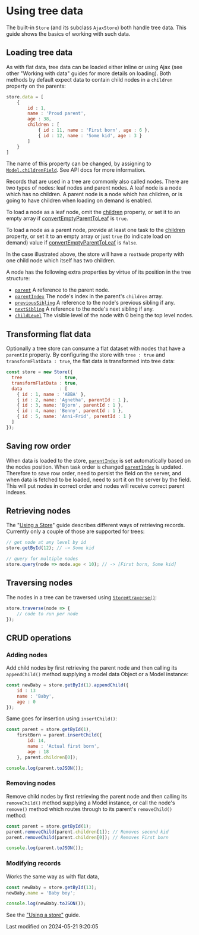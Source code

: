 # Using tree data

The built-in `Store` (and its subclass `AjaxStore`) both handle tree data. This guide shows the basics of working with
such data.

## Loading tree data

As with flat data, tree data can be loaded either inline or using Ajax (see other "Working with data" guides for more
details on loading). Both methods by default expect data to contain child nodes in a `children` property on the parents:

```javascript
store.data = [
    {
        id : 1,
        name : 'Proud parent',
        age : 38,
        children : [
            { id : 11, name : 'First born', age : 6 },
            { id : 12, name : 'Some kid', age : 3 }
        ]
    }
]
```

The name of this property can be changed, by assigning to [`Model.childrenField`](#Core/data/Model#property-childrenField-static). See API docs for more information.

Records that are used in a tree are commonly also called nodes. There are two types of nodes:
leaf nodes and parent nodes. A leaf node is a node which has no children. A parent node is a node
which has children, or is going to have children when loading on demand is enabled.

To load a node as a leaf node, omit the [children](#Core/data/mixin/TreeNode#field-children) property, or set it to an empty array if
[convertEmptyParentToLeaf](#Core/data/mixin/TreeNode#property-convertEmptyParentToLeaf-static) is `true`.

To load a node as a parent node, provide at least one task to the [children](#Core/data/mixin/TreeNode#field-children) property,
or set it to an empty array or just `true` (to indicate load on demand) value if [convertEmptyParentToLeaf](#Core/data/mixin/TreeNode#property-convertEmptyParentToLeaf-static) is `false`.

In the case illustrated above, the store will have a `rootNode` property
with one child node which itself has two children.

A node has the following extra properties by virtue of its position in
the tree structure:

* [`parent`](#Core/data/mixin/TreeNode#property-parent) A reference to the parent node.
* [`parentIndex`](#Core/data/mixin/TreeNode#field-parentIndex) The node's index in the parent's `children` array.
* [`previousSibling`](#Core/data/mixin/TreeNode#property-previousSibling) A reference to the node's previous sibling if any.
* [`nextSibling`](#Core/data/mixin/TreeNode#property-nextSibling) A reference to the node's next sibling if any.
* [`childLevel`](#Core/data/mixin/TreeNode#property-childLevel) The visible level of the node with 0 being the top level nodes.

## Transforming flat data

Optionally a tree store can consume a flat dataset with nodes that have a `parentId` property. By configuring the
store with `tree : true` and `transformFlatData : true`, the flat data is transformed into tree data:

```javascript
const store = new Store({
  tree              : true,
  transformFlatData : true,
  data              : [
    { id : 1, name : 'ABBA' },
    { id : 2, name: 'Agnetha', parentId : 1 },
    { id : 3, name: 'Bjorn', parentId : 1 },
    { id : 4, name: 'Benny', parentId : 1 },
    { id : 5, name: 'Anni-Frid', parentId : 1 }
  ]
});
```

## Saving row order

When data is loaded to the store, [`parentIndex`](#Core/data/mixin/TreeNode#field-parentIndex) is set automatically
based on the nodes position. When task order is changed
[`parentIndex`](#Core/data/mixin/TreeNode#field-parentIndex) is updated. Therefore to save row order, need to persist
the field on the server, and when data is fetched to be loaded, need to sort it on the server by the field. This will
put nodes in correct order and nodes will receive correct parent indexes.

## Retrieving nodes

The "[Using a Store](#Scheduler/guides/data/storebasics.md)" guide describes different ways of retrieving records. Currently only a couple of those are supported
for trees:

```javascript
// get node at any level by id
store.getById(12); // -> Some kid

// query for multiple nodes
store.query(node => node.age < 10); // -> [First born, Some kid]
```

## Traversing nodes

The nodes in a tree can be traversed using [`Store#traverse()`](#Core/data/Store#function-traverse):

```javascript
store.traverse(node => {
    // code to run per node
});
```

## CRUD operations

### Adding nodes

Add child nodes by first retrieving the parent node and then calling its `appendChild()` method supplying a model data
Object or a Model instance:

```javascript
const newBaby = store.getById(1).appendChild({
    id : 13
    name : 'Baby',
    age : 0
});
```

Same goes for insertion using `insertChild()`:

```javascript
const parent = store.getById(1),
    firstBorn = parent.insertChild({
        id: 14,
        name : 'Actual first born',
        age : 18
    }, parent.children[0]);

console.log(parent.toJSON());
```

### Removing nodes

Remove child nodes by first retrieving the parent node and then calling its `removeChild()` method supplying a Model
instance, or call the node's `remove()` method which routes through to its parent's `removeChild()` method:

```javascript
const parent = store.getById(1);
parent.removeChild(parent.children[1]); // Removes second kid
parent.removeChild(parent.children[0]); // Removes First born

console.log(parent.toJSON());
```

### Modifying records

Works the same way as with flat data, 

```javascript
const newBaby = store.getById(13);
newBaby.name = 'Baby boy';

console.log(newBaby.toJSON());
```

See the ["Using a store"](#Scheduler/guides/data/storebasics.md) guide.


<p class="last-modified">Last modified on 2024-05-21 9:20:05</p>